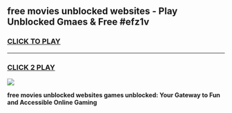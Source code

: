 
## free movies unblocked websites - Play Unblocked Gmaes & Free #efz1v
<h3>
<a href="https://news.freeplayer.one?title=free_movies_unblocked_websites&ref=27F">CLICK TO PLAY</a></h3>
<hr>

<h3>
<a href="https://news.freeplayer.one?title=free_movies_unblocked_websites&ref=27F">CLICK 2 PLAY</a>
  
</h3>

<a href="https://news.freeplayer.one?title=free_movies_unblocked_websites&ref=27F/"><img src="https://clearcache.store/games.png"></a>


**free movies unblocked websites games unblocked: Your Gateway to Fun and Accessible Online Gaming**
